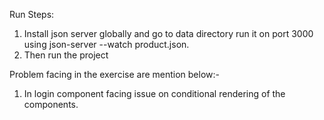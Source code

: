 Run Steps: 
1. Install json server globally and go to data directory run it on port 3000 using json-server --watch product.json.
2. Then run the project 

Problem facing in the exercise are mention below:- 
1. In login component facing issue on conditional rendering of the components. 